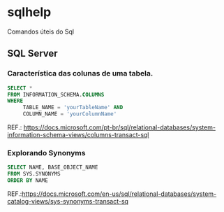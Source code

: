 # sqlhelp
Comandos úteis do Sql

## SQL Server

### Característica das colunas de uma tabela.
```sql
SELECT *
FROM INFORMATION_SCHEMA.COLUMNS
WHERE 
     TABLE_NAME = 'yourTableName' AND 
     COLUMN_NAME = 'yourColumnName'
```
     
REF.: https://docs.microsoft.com/pt-br/sql/relational-databases/system-information-schema-views/columns-transact-sql


### Explorando Synonyms

```sql
SELECT NAME, BASE_OBJECT_NAME 
FROM SYS.SYNONYMS 
ORDER BY NAME
```

REF.:https://docs.microsoft.com/en-us/sql/relational-databases/system-catalog-views/sys-synonyms-transact-sq
